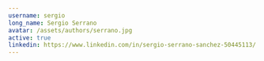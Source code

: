 ```yaml
---
username: sergio
long_name: Sergio Serrano
avatar: /assets/authors/serrano.jpg
active: true
linkedin: https://www.linkedin.com/in/sergio-serrano-sanchez-50445113/
---
```

